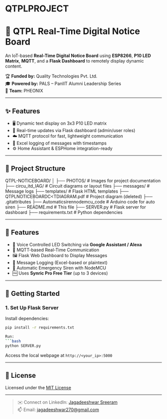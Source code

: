 # QTPLPROJECT
 # 📡 QTPL Real-Time Digital Notice Board

An IoT-based **Real-Time Digital Notice Board** using **ESP8266**, **P10 LED Matrix**, **MQTT**, and a **Flask Dashboard** to remotely display dynamic content.

🏆 **Funded by:** Quality Technologies Pvt. Ltd.  
🎓 **Powered by:** PALS – PanIIT Alumni Leadership Series  
📍 **Team:** PHEONIX


---

## ✨ Features

- 🖥️ Dynamic text display on 3x3 P10 LED matrix
- 🔁 Real-time updates via Flask dashboard (admin/user roles)
- ☁️ MQTT protocol for fast, lightweight communication
- 🧾 Excel logging of messages with timestamps
- ⚙️ Home Assistant & ESPHome integration-ready


---

## 📁 Project Structure
QTPL-NOTICEBOARD/
│
├── PHOTOS/ # Images for project documentation
├── circu_itd_IAG/ # Circuit diagrams or layout files
├── messages/ # Message logs
├── templates/ # Flask HTML templates
├── QTPLNOTlCEBOARDC<TDIAGRAM.pdf # Project diagram (deleted)
├── .gitattributes
├── Automaticsirennodemcu_code # Arduino code for auto siren
├── README.md # This file
├── SERVER.py # Flask server for dashboard
├── requirements.txt # Python dependencies

---

## 🔧 Features

- 📢 Voice Controlled LED Switching via **Google Assistant / Alexa**
- 🔁 MQTT-based Real-Time Communication
- 🖼️ Flask Web Dashboard to Display Messages
- 🧾 Message Logging (Excel-based or plaintext)
- 🔔 Automatic Emergency Siren with NodeMCU
- 🆓 Uses **Synric Pro Free Tier** (up to 3 devices)

---

## 🚀 Getting Started

### 1. Set Up Flask Server

Install dependencies:
```bash
pip install -r requirements.txt

Run:
```bash
python SERVER.py
```

Access the local webpage at `http://<your_ip>:5000`

---
## 📄 License

Licensed under the [MIT License](LICENSE)

---

> ✉️ Connect on LinkedIn: [Jagadeeshwar Sreeram](https://linkedin.com/in/jagadeeshwar-sreeram)  
> 📫 Email: jagadeeshwar270@gmail.com


